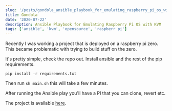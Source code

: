 ```yaml
---
slug: '/posts/gondola_ansible_playbook_for_emulating_raspberry_pi_os_with_kvm'
title: Gondola
date: '2020-07-22'
description: Ansible Playbook for Emulating Raspberry Pi OS with KVM
tags: ['ansible', 'kvm', 'opensource', 'raspberr pi']
---
```


Recently I was working a project that is deployed on a raspberry pi zero. This became problematic with trying to build
stuff on the zero.

It's pretty simple, check the repo out. Install ansible and the rest of the pip requirements.

`pip install -r requirements.txt`

Then run `sh main.sh` this will take a few minutes.

After running the Ansible play you'll have a PI that you can clone, revert etc.

The project is available [here](https://github.com/ncrmro/gondola).
